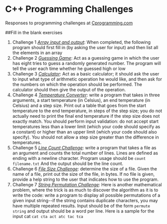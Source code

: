 # C++ Programming Challenges
Responses to programming challenges at [Cprogramming.com](https://www.cprogramming.com/challenge.html?inl=12px)

##Fill in the blank exercises
1. Challenge 1 [_Array input and output_](https://www.cprogramming.com/complete/array.html): When completed, the following program should first fill in (by asking the user for input) and then list all the elements in an array
2. Challenge 2 [_Guessing Game_](https://www.cprogramming.com/complete/guessing.html): Act as a guessing game in which the user has eight tries to guess a randomly generated number. The program will tell the user each time whether he guessed high or low
3. Challenge 3 [_Calculator_](https://www.cprogramming.com/complete/calc.html): Act as a basic calculator; it should ask the user to input what type of arithmetic operation he would like, and then ask for the numbers on which the operation should be performed. The calculator should then give the output of the operation.
4. Challenge 4 [_Temperature Converter_](https://www.cprogramming.com/challenges/celsius_converter_table.html): write a program that takes in three arguments, a start temperature (in Celsius), an end temperature (in Celsius) and a step size. Print out a table that goes from the start temperature to the end temperature, in steps of the step size; you do not actually need to print the final end temperature if the step size does not exactly match. You should perform input validation: do not accept start temperatures less than a lower limit (which your code should specify as a constant) or higher than an upper limit (which your code should also specify). You should not allow a step size greater than the difference in temperatures.
5. Challenge 5 [_Line Count Challenge_](https://www.cprogramming.com/challenges/count.html): write a program that takes a file as an argument and counts the total number of lines. Lines are defined as ending with a newline character.
Program usage should be `count filename.txt`
And the output should be the line count.
6. Challenge 6 [_File Size Challenge_](https://www.cprogramming.com/challenges/file_size.html): determine the size of a file. Given the name of a file, print out the size of the file, in bytes. If no file is given, provide a help string to the user that indicates how to use the program.
7. Challenge 7 [_String Permutation Challenge_](https://www.cprogramming.com/challenges/permute.html): Here is another mathematical problem, where the trick is as much to discover the algorithm as it is to write the code: write a program to display all possible permutations of a given input string--if the string contains duplicate characters, you may have multiple repeated results.
Input should be of the form `permute string`
and output should be a word per line.
Here is a sample for the input cat
`cat
cta
act
atc
tac
tca`
